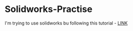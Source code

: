 # Solidworks-Practise
I'm trying to use solidworks bu following this tutorial - [LINK](https://drive.google.com/file/d/1FfqG1_iMmWq1AdrxGsqB59AQTk4pUKKh/view) 
